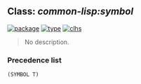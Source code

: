 ## Class: ***common-lisp:symbol***
[![package](https://img.shields.io/badge/Package-COMMON--LISP-5f9ea0.svg?style=social&colorA=999999)](../) [![type](https://img.shields.io/badge/Type-Class-5f9ea0.svg?style=social&colorA=999999)](../#class) [![clhs](https://img.shields.io/badge/CLHS-SYMBOL-5f9ea0.svg?style=social&colorA=999999)](http://www.lispworks.com/documentation/HyperSpec/Body/t_symbol.htm) 

> No description.

### Precedence list
```
(SYMBOL T)
```
